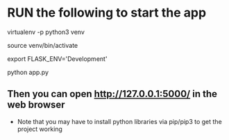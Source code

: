 # RUN the following to start the app

virtualenv -p python3 venv

source venv/bin/activate

export FLASK_ENV='Development'

python app.py

## Then you can open http://127.0.0.1:5000/ in the web browser

- Note that you may have to install python libraries via pip/pip3 to get the project working
